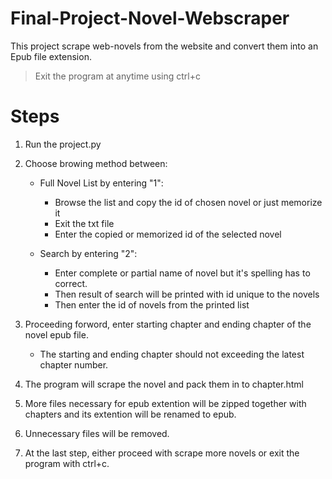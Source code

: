 # Final-Project-Novel-Webscraper
This project scrape web-novels from the website and convert them into an Epub file extension.

> Exit the program at anytime using ctrl+c

# Steps
1. Run the project.py
2. Choose browing method between:
   * Full Novel List by entering "1":
     * Browse the list and copy the id of chosen novel or just memorize it
     * Exit the txt file
     * Enter the copied or memorized id of the selected novel

   * Search by entering "2":
     * Enter complete or partial name of novel but it's spelling has to correct.
     * Then result of search will be printed with id unique to the novels
     * Then enter the id of novels from the printed list

3. Proceeding forword, enter starting chapter and ending chapter of the novel epub file.
   * The starting and ending chapter should not exceeding the latest chapter number.

4. The program will scrape the novel and pack them in to chapter.html
5. More files necessary for epub extention will be zipped together with chapters and its extention will be renamed to epub.
6. Unnecessary files will be removed.
7. At the last step, either proceed with scrape more novels or exit the program with ctrl+c.
